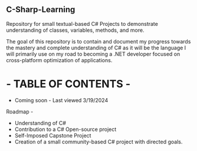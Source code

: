 ## C-Sharp-Learning
Repository for small textual-based C# Projects to demonstrate understanding of classes, variables, methods, and more.


The goal of this repository is to contain and document my progress towards the mastery and complete understanding of C# as it will be the language I will primarily use on my road to becoming a .NET developer focused on cross-platform optimization of applications.

# - TABLE OF CONTENTS -
- Coming soon - Last viewed 3/19/2024


Roadmap - 
- Understanding of C#
- Contribution to a C# Open-source project
- Self-Imposed Capstone Project
- Creation of a small community-based C# project with directed goals.
